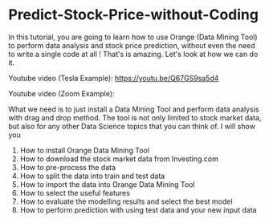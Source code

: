# Predict-Stock-Price-without-Coding
In this tutorial, you are going to learn how to use Orange (Data Mining Tool) to perform data analysis and stock price prediction, without even the need to write a single code at all ! That's is amazing. Let's look at how we can do it.

Youtube video (Tesla Example):
https://youtu.be/Q67GS9sa5d4

Youtube video (Zoom Example):

What we need is to just install a Data Mining Tool and perform data analysis with drag and drop method. The tool is not only limited to stock market data, but also for any other Data Science topics that you can think of. I will show you 

1. How to install Orange Data Mining Tool
2. How to download the stock market data from Investing.com
3. How to pre-process the data
4. How to split the data into train and test data
5. How to import the data into Orange Data Mining Tool
6. How to select the useful features
7. How to evaluate the modelling results and select the best model
8. How to perform prediction with using test data and your new input data
